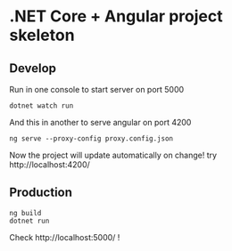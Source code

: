 # .NET Core + Angular project skeleton

## Develop

Run in one console to start server on port 5000
```
dotnet watch run
```
And this in another to serve angular on port 4200
```
ng serve --proxy-config proxy.config.json
```
Now the project will update automatically on change! try http://localhost:4200/ 

## Production

```
ng build
dotnet run
```
Check http://localhost:5000/ !
